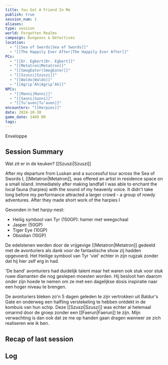 ```yaml
---
title: You Got A Friend In Me
publish: true
session_num: 1
aliases: 
type: session
world: Forgotten Realms
campaign: Dungeons & Detectives
location:
  - "[[Sea of Swords|Sea of Swords]]"
  - "[[The Happily Ever After|The Happily Ever After]]"
PCs:
  - "[[Dr. Egbert|Dr. Egbert]]"
  - "[[Metatron|Metatron]]"
  - "[[SmogEater|SmogEater]]"
  - "[[Szuszi|Szuszi]]"
  - "[[Waldo|Waldo]]"
  - "[[Agrip’Ah|Agrip’Ah]]"
NPCs:
  - "[[Manni|Manni]]"
  - "[[Sanni|Sanni]]"
  - "[[Tu’aven|Tu’aven]]"
encounters: "[[Harpies]]"
date: 2024-10-30
game_date: 1489 DR
tags: 
---
```


Enveloppe
## Session Summary
Wat zit er in de keuken? [[Szuszi|Szuszi]]

After my departure from Luskan and a successful tour across the Sea of Swords I, [[Metatron|Metatron]], was offered an artist in residence space on a small island. Immediately after making landfall I was able to enchant the local fauna (harpies) with the sound of my heavenly voice. It didn't take long before my performance attracted a larger crowd - a group of rowdy adventures. After they made short work of the harpies I 

Gevonden in het harpy-nest:
- Heilig symbool van Tyr (150GP): hamer met weegschaal
- Jasper (50GP)
- Tiger Eye (10GP)
- Obsidian (10GP)

De edelstenen werden door de vrijgevige [[Metatron|Metatron]] gedeeld met de avonturiers als dank voor de fantastische show zij hadden opgevoerd. Het Heilige symbool van Tyr 'viel' echter in zijn rugzak zonder dat hij hier zelf erg in had. 

'De band' avonturiers had duidelijk talent maar het waren ook stuk voor stuk ruwe diamanten die nog geslepen moesten worden. Hij besloot hen daarom onder zijn hoede te nemen om ze met een dagelijkse dosis inspiratie naar een hoger niveau te brengen. 

De avonturiers bleken zo'n 5 dagen geleden te zijn vertrokken uit Baldur's Gate en onderweg een halfling verstekeling te hebben ontdekt in de kombuis van hun schip. Deze [[Szuszi|Szuszi]] was echter al helemaal omarmd door de groep zonder een [[Faerun|Faerun]] te zijn. Mijn verwachting is dan ook dat ze me op handen gaan dragen wanneer ze zich realiseren wie ik ben. 

## Recap of last session


## Log

